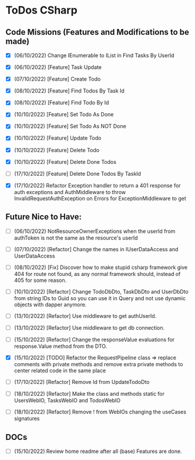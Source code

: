 # ToDos CSharp

## Code Missions (Features and Modifications to be made)

- [x] (06/10/2022) Change IEnumerable to IList in Find Tasks By UserId
- [x] (06/10/2022) [Feature] Task Update
- [x] (07/10/2022) [Feature] Create Todo
- [x] (08/10/2022) [Feature] Find Todos By Task Id
- [x] (08/10/2022) [Feature] Find Todo By Id
- [x] (10/10/2022) [Feature] Set Todo As Done
- [x] (10/10/2022) [Feature] Set Todo As NOT Done
- [x] (10/10/2022) [Feature] Update Todo
- [x] (10/10/2022) [Feature] Delete Todo
- [x] (10/10/2022) [Feature] Delete Done Todos
- [ ] (17/10/2022) [Feature] Delete Done Todos By TaskId
- [x] (17/10/2022) Refactor Exception handler to return a 401 response for auth exceptions and 
AuthMiddleware to throw InvalidRequestAuthException on Errors for ExceptionMiddleware to get


## Future Nice to Have:

- [ ] (06/10/2022) NotResourceOwnerExceptions when the userId from authToken is not the same as the 
resource's userId
- [ ] (07/10/2022) [Refactor] Change the names in IUserDataAccess and UserDataAccess
- [ ] (08/10/2022) [Fix] Discover how to make stupid csharp framework give 404 for route not found, 
as any normal framework should, instead of 405 for some reason.
- [ ] (10/10/2022) [Refactor] Change TodoDbDto, TaskDbDto and UserDbDto from string IDs to Guid so you
can use it in Query and not use dynamic objects with dapper anymore.
- [ ] (13/10/2022) [Refactor] Use middleware to get authUserId.
- [ ] (13/10/2022) [Refactor] Use middleware to get db connection.
- [ ] (15/10/2022) [Refactor] Change the responseValue evaluations for response.Value method from the 
DTO.
- [x] (15/10/2022) [TODO] Refactor the RequestPipeline class => replace comments with private methods 
and remove extra private methods to center related code in the same place
- [ ] (17/10/2022) [Refactor] Remove Id from UpdateTodoDto
- [ ] (18/10/2022) [Refactor] Make the class and methods static for UsersWebIO, TasksWebIO and 
TodosWebIO
- [ ] (18/10/2022) [Refactor] Remove ! from WebIOs changing the useCases signatures


## DOCs

- [ ] (15/10/2022) Review home readme after all (base) Features are done.
